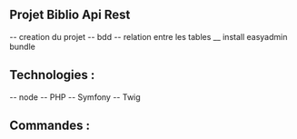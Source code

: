 ## Projet Biblio Api Rest 
-- creation du projet 
-- bdd 
-- relation entre les tables 
__ install easyadmin bundle 


## Technologies :

-- node 
-- PHP 
-- Symfony 
-- Twig 
## Commandes : 
